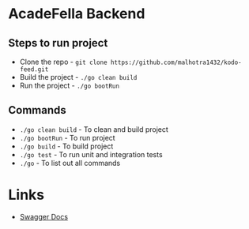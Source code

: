 # AcadeFella  Backend


## Steps to run project
- Clone the repo - `git clone https://github.com/malhotra1432/kodo-feed.git`
- Build the project - `./go clean build`
- Run the project - `./go bootRun`
## Commands
- `./go clean build`   - To clean and build project
- `./go bootRun`       - To run project
- `./go build`         - To build project
- `./go test`          - To run unit and integration tests
- `./go`              - To list out all commands

# Links
- [Swagger Docs](http://localhost:8080/swagger-ui/index.html)
